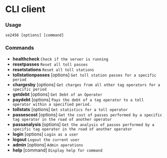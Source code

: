 # CLI client

### Usage
``se2456 [options] [command]``


### Commands
- **healthcheck**                  `Check if the server is running`
- **resetpasses**                  `Reset all toll passes`
- **resetstations**                `Reset all toll stations`
- **tollstationpasses** [options]  `Get toll station passes for a specific period`
- **chargesby** [options]          `Get charges from all other tag operators for a specific period`
- **getdebt** [options]            `Get Debt of an Operator`
- **paydebt** [options]            `Pays the debt of a tag operator to a toll operator within a specified period.`
- **tollstats** [options]          `Get statistics for a toll operator`
- **passescost** [options]         `Get the cost of passes performed by a specific tag operator in the road of another operator`
- **passanalysis** [options]       `Get the analysis of passes performed by a specific tag operator in the road of another operator`
- **login** [options]              `Login as a user`
- **logout**                       `Logout the current user`
- **admin** [options]              `Admin operations`
- **help** [command]               `Display help for command`